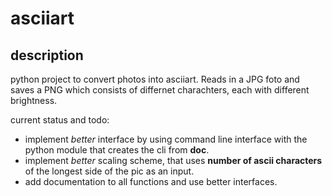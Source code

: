 asciiart
========

description
-----------

python project to convert photos into asciiart. Reads in a JPG foto and saves a PNG which consists of differnet charachters, each with different brightness.

current status and todo:
* implement _better_ interface by using command line interface with the python module that creates the cli from __doc__.
* implement _better_ scaling scheme, that uses **number of ascii characters** of the longest side of the pic as an input.
* add documentation to all functions and use better interfaces.